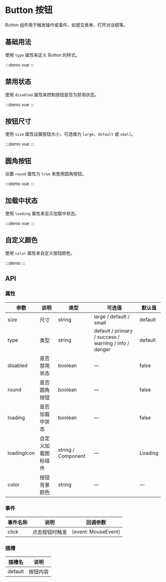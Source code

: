 # Button 按钮

Button 组件用于触发操作或事件，如提交表单、打开对话框等。

## 基础用法

使用 `type` 属性来定义 Button 的样式。

:::demo
vue
<template>
<a-button>默认按钮</a-button>
<a-button type="primary">主要按钮</a-button>
<a-button type="success">成功按钮</a-button>
<a-button type="info">信息按钮</a-button>
<a-button type="warning">警告按钮</a-button>
<a-button type="danger">危险按钮</a-button>
</template>
:::

## 禁用状态

使用 `disabled` 属性来控制按钮是否为禁用状态。

:::demo
vue
<template>
<a-button disabled>禁用按钮</a-button>
<a-button type="primary" disabled>禁用主要按钮</a-button>
</template>
:::

## 按钮尺寸

使用 `size` 属性设置按钮大小，可选值为 `large`、`default` 或 `small`。

:::demo
vue
<template>
<a-button size="small">小型按钮</a-button>
<a-button>默认按钮</a-button>
<a-button size="large">大型按钮</a-button>
</template>
:::

## 圆角按钮

设置 `round` 属性为 `true` 来使用圆角按钮。

:::demo
vue
<template>
<a-button round>圆角按钮</a-button>
<a-button type="primary" round>主要圆角按钮</a-button>
</template>
:::

## 加载中状态

使用 `loading` 属性来显示加载中状态。

:::demo
vue
<template>
<a-button type="primary" loading>加载中</a-button>
</template>
:::

## 自定义颜色

使用 `color` 属性来自定义按钮颜色。

:::demo
<template>
<a-button color="#626aef">自定义颜色</a-button>
</template>
:::

## API

### 属性

| 参数        | 说明               | 类型               | 可选值                                                | 默认值  |
| ----------- | ------------------ | ------------------ | ----------------------------------------------------- | ------- |
| size        | 尺寸               | string             | large / default / small                               | default |
| type        | 类型               | string             | default / primary / success / warning / info / danger | default |
| disabled    | 是否禁用状态       | boolean            | —                                                     | false   |
| round       | 是否圆角按钮       | boolean            | —                                                     | false   |
| loading     | 是否加载中状态     | boolean            | —                                                     | false   |
| loadingIcon | 自定义加载图标组件 | string / Component | —                                                     | Loading |
| color       | 按钮背景颜色       | string             | —                                                     | —       |

### 事件

| 事件名称 | 说明           | 回调参数            |
| -------- | -------------- | ------------------- |
| click    | 点击按钮时触发 | (event: MouseEvent) |

### 插槽

| 插槽名  | 说明     |
| ------- | -------- |
| default | 按钮内容 |
